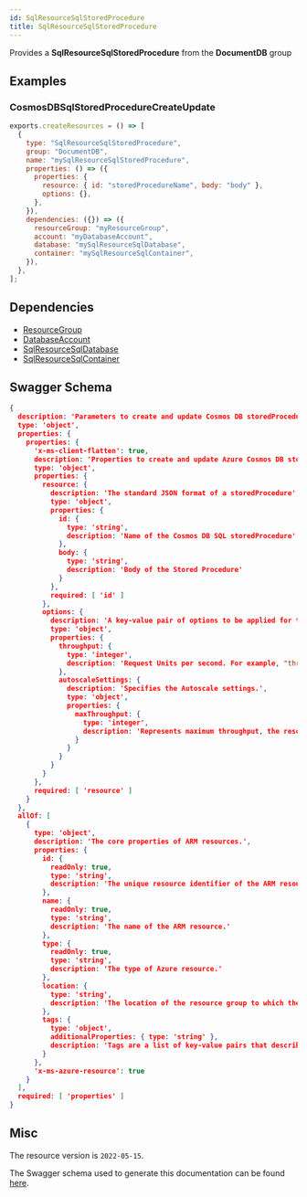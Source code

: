 ```yaml
---
id: SqlResourceSqlStoredProcedure
title: SqlResourceSqlStoredProcedure
---
```

Provides a **SqlResourceSqlStoredProcedure** from the **DocumentDB** group
## Examples
### CosmosDBSqlStoredProcedureCreateUpdate
```js
exports.createResources = () => [
  {
    type: "SqlResourceSqlStoredProcedure",
    group: "DocumentDB",
    name: "mySqlResourceSqlStoredProcedure",
    properties: () => ({
      properties: {
        resource: { id: "storedProcedureName", body: "body" },
        options: {},
      },
    }),
    dependencies: ({}) => ({
      resourceGroup: "myResourceGroup",
      account: "myDatabaseAccount",
      database: "mySqlResourceSqlDatabase",
      container: "mySqlResourceSqlContainer",
    }),
  },
];

```
## Dependencies
- [ResourceGroup](../Resources/ResourceGroup.md)
- [DatabaseAccount](../DocumentDB/DatabaseAccount.md)
- [SqlResourceSqlDatabase](../DocumentDB/SqlResourceSqlDatabase.md)
- [SqlResourceSqlContainer](../DocumentDB/SqlResourceSqlContainer.md)
## Swagger Schema
```json
{
  description: 'Parameters to create and update Cosmos DB storedProcedure.',
  type: 'object',
  properties: {
    properties: {
      'x-ms-client-flatten': true,
      description: 'Properties to create and update Azure Cosmos DB storedProcedure.',
      type: 'object',
      properties: {
        resource: {
          description: 'The standard JSON format of a storedProcedure',
          type: 'object',
          properties: {
            id: {
              type: 'string',
              description: 'Name of the Cosmos DB SQL storedProcedure'
            },
            body: {
              type: 'string',
              description: 'Body of the Stored Procedure'
            }
          },
          required: [ 'id' ]
        },
        options: {
          description: 'A key-value pair of options to be applied for the request. This corresponds to the headers sent with the request.',
          type: 'object',
          properties: {
            throughput: {
              type: 'integer',
              description: 'Request Units per second. For example, "throughput": 10000.'
            },
            autoscaleSettings: {
              description: 'Specifies the Autoscale settings.',
              type: 'object',
              properties: {
                maxThroughput: {
                  type: 'integer',
                  description: 'Represents maximum throughput, the resource can scale up to.'
                }
              }
            }
          }
        }
      },
      required: [ 'resource' ]
    }
  },
  allOf: [
    {
      type: 'object',
      description: 'The core properties of ARM resources.',
      properties: {
        id: {
          readOnly: true,
          type: 'string',
          description: 'The unique resource identifier of the ARM resource.'
        },
        name: {
          readOnly: true,
          type: 'string',
          description: 'The name of the ARM resource.'
        },
        type: {
          readOnly: true,
          type: 'string',
          description: 'The type of Azure resource.'
        },
        location: {
          type: 'string',
          description: 'The location of the resource group to which the resource belongs.'
        },
        tags: {
          type: 'object',
          additionalProperties: { type: 'string' },
          description: 'Tags are a list of key-value pairs that describe the resource. These tags can be used in viewing and grouping this resource (across resource groups). A maximum of 15 tags can be provided for a resource. Each tag must have a key no greater than 128 characters and value no greater than 256 characters. For example, the default experience for a template type is set with "defaultExperience": "Cassandra". Current "defaultExperience" values also include "Table", "Graph", "DocumentDB", and "MongoDB".'
        }
      },
      'x-ms-azure-resource': true
    }
  ],
  required: [ 'properties' ]
}
```
## Misc
The resource version is `2022-05-15`.

The Swagger schema used to generate this documentation can be found [here](https://github.com/Azure/azure-rest-api-specs/tree/main/specification/cosmos-db/resource-manager/Microsoft.DocumentDB/stable/2022-05-15/cosmos-db.json).
